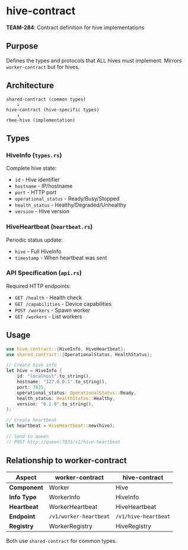 # hive-contract

**TEAM-284**: Contract definition for hive implementations

## Purpose

Defines the types and protocols that ALL hives must implement. Mirrors `worker-contract` but for hives.

## Architecture

```text
shared-contract (common types)
    ↓
hive-contract (hive-specific types)
    ↓
rbee-hive (implementation)
```

## Types

### HiveInfo (`types.rs`)
Complete hive state:
- `id` - Hive identifier
- `hostname` - IP/hostname
- `port` - HTTP port
- `operational_status` - Ready/Busy/Stopped
- `health_status` - Healthy/Degraded/Unhealthy
- `version` - Hive version

### HiveHeartbeat (`heartbeat.rs`)
Periodic status update:
- `hive` - Full HiveInfo
- `timestamp` - When heartbeat was sent

### API Specification (`api.rs`)
Required HTTP endpoints:
- `GET /health` - Health check
- `GET /capabilities` - Device capabilities
- `POST /workers` - Spawn worker
- `GET /workers` - List workers

## Usage

```rust
use hive_contract::{HiveInfo, HiveHeartbeat};
use shared_contract::{OperationalStatus, HealthStatus};

// Create hive info
let hive = HiveInfo {
    id: "localhost".to_string(),
    hostname: "127.0.0.1".to_string(),
    port: 7835,
    operational_status: OperationalStatus::Ready,
    health_status: HealthStatus::Healthy,
    version: "0.1.0".to_string(),
};

// Create heartbeat
let heartbeat = HiveHeartbeat::new(hive);

// Send to queen
// POST http://queen:7833/v1/hive-heartbeat
```

## Relationship to worker-contract

| Aspect | worker-contract | hive-contract |
|--------|----------------|---------------|
| **Component** | Worker | Hive |
| **Info Type** | WorkerInfo | HiveInfo |
| **Heartbeat** | WorkerHeartbeat | HiveHeartbeat |
| **Endpoint** | `/v1/worker-heartbeat` | `/v1/hive-heartbeat` |
| **Registry** | WorkerRegistry | HiveRegistry |

Both use `shared-contract` for common types.
